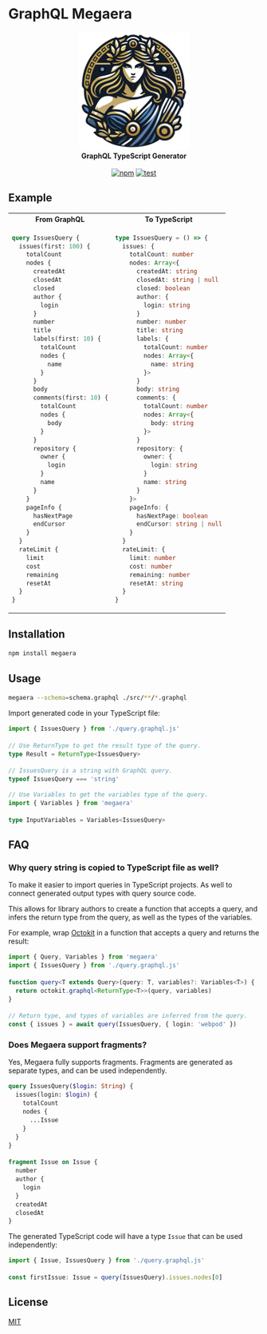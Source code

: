 # GraphQL Megaera

<p align="center">
  <img src=".github/graphql-megaera.svg" width="220" alt="GraphQL Megaera"><br>
  <strong>GraphQL TypeScript Generator</strong><br><br>
  <a href="https://www.npmjs.com/package/megaera"><img src="https://badgen.net/npm/v/megaera" alt="npm"></a> <a href="https://github.com/webpod/graphql-megaera/actions/workflows/test.yml"><img src="https://github.com/webpod/graphql-megaera/actions/workflows/test.yml/badge.svg?branch=main" alt="test"></a>
</p>

## Example

<table>
<tr>
  <th>From GraphQL</th>
  <th>To TypeScript</th>
</tr>
<tr>
  <td>

```graphql
query IssuesQuery {
  issues(first: 100) {
    totalCount
    nodes {
      createdAt
      closedAt
      closed
      author {
        login
      }
      number
      title
      labels(first: 10) {
        totalCount
        nodes {
          name
        }
      }
      body
      comments(first: 10) {
        totalCount
        nodes {
          body
        }
      }
      repository {
        owner {
          login
        }
        name
      }
    }
    pageInfo {
      hasNextPage
      endCursor
    }
  }
  rateLimit {
    limit
    cost
    remaining
    resetAt
  }
}
```

</td>
<td>

```ts
type IssuesQuery = () => {
  issues: {
    totalCount: number
    nodes: Array<{
      createdAt: string
      closedAt: string | null
      closed: boolean
      author: {
        login: string
      }
      number: number
      title: string
      labels: {
        totalCount: number
        nodes: Array<{
          name: string
        }> 
      }
      body: string
      comments: {
        totalCount: number
        nodes: Array<{
          body: string
        }>
      }
      repository: {
        owner: {
          login: string
        }
        name: string
      }
    }>
    pageInfo: {
      hasNextPage: boolean
      endCursor: string | null
    }
  }
  rateLimit: {
    limit: number
    cost: number
    remaining: number
    resetAt: string
  }
}
```

  </td>
</tr>
</table>

## Installation

```bash
npm install megaera
```

## Usage

```bash
megaera --schema=schema.graphql ./src/**/*.graphql
```

Import generated code in your TypeScript file:

```ts
import { IssuesQuery } from './query.graphql.js'

// Use ReturnType to get the result type of the query.
type Result = ReturnType<IssuesQuery>

// IssuesQuery is a string with GraphQL query.
typeof IssuesQuery === 'string'
```

```ts
// Use Variables to get the variables type of the query.
import { Variables } from 'megaera'

type InputVariables = Variables<IssuesQuery>
```

## FAQ

### Why query string is copied to TypeScript file as well?

To make it easier to import queries in TypeScript projects. As well to connect
generated output types with query source code.

This allows for library authors to create a function that accepts a query, and
infers the return type from the query, as well as the types of the variables.

For example, wrap [Octokit](https://github.com/octokit/octokit.js) in a function
that accepts a query and returns the result:

```ts
import { Query, Variables } from 'megaera'
import { IssuesQuery } from './query.graphql.js'

function query<T extends Query>(query: T, variables?: Variables<T>) {
  return octokit.graphql<ReturnType<T>>(query, variables)
}

// Return type, and types of variables are inferred from the query.
const { issues } = await query(IssuesQuery, { login: 'webpod' })
```

### Does Megaera support fragments?

Yes, Megaera fully supports fragments. Fragments are generated as separate types,
and can be used independently.

```graphql
query IssuesQuery($login: String) {
  issues(login: $login) {
    totalCount
    nodes {
      ...Issue
    }
  }
}

fragment Issue on Issue {
  number
  author {
    login
  }
  createdAt
  closedAt
}
```

The generated TypeScript code will have a type `Issue` that can be used independently:

```ts
import { Issue, IssuesQuery } from './query.graphql.js'

const firstIssue: Issue = query(IssuesQuery).issues.nodes[0]
```

## License

[MIT](LICENSE)
